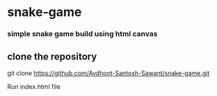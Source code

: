 # snake-game
### simple snake game build using html canvas
## clone the repository
git clone https://github.com/Avdhoot-Santosh-Sawant/snake-game.git

Run index.html file
